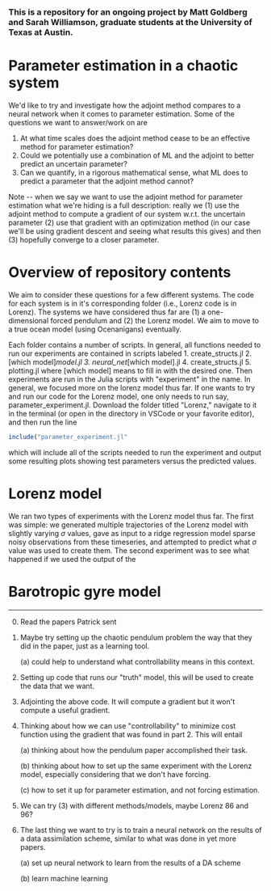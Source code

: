 ### This is a repository for an ongoing project by Matt Goldberg and Sarah Williamson, graduate students at the University of Texas at Austin. 

# Parameter estimation in a chaotic system 

We'd like to try and investigate how the adjoint method compares to a neural network when it comes to parameter estimation. Some of the questions we want to answer/work on are  

1. At what time scales does the adjoint method cease to be an effective method for parameter estimation? 
2. Could we potentially use a combination of ML and the adjoint to better predict an uncertain parameter?
3. Can we quantify, in a rigorous mathematical sense, what ML does to predict a parameter that the adjoint method cannot?

Note -- when we say we want to use the adjoint method for parameter estimation what we're hiding is a full description: really we (1) use the adjoint method to compute a gradient of our system w.r.t. the uncertain parameter (2) use that gradient with an optimization method (in our case we'll be using gradient descent and seeing what results this gives) and then (3) hopefully converge to a closer parameter. 

# Overview of repository contents

We aim to consider these questions for a few different systems. The code for each system is in it's corresponding folder (i.e., Lorenz code is in Lorenz). The systems we have considered thus far are (1) a one-dimensional forced pendulum and (2) the Lorenz model. We aim to move to a true ocean model (using Ocenanigans) eventually.

Each folder contains a number of scripts. In general, all functions needed to run our experiments are contained in scripts labeled 
    1. create_structs.jl
    2. [which model]_model.jl
    3. neural_net_[which model].jl
    4. create_structs.jl
    5. plotting.jl
where [which model] means to fill in with the desired one. Then experiments are run in the Julia scripts with "experiment" in the name. In general, we focused more on the lorenz model thus far. If one wants to try and run our code for the Lorenz model, one only needs to run say, parameter_experiment.jl. Download the folder titled "Lorenz," navigate to it in the terminal (or open in the directory in VSCode or your favorite editor), and then run the line 

```julia
include("parameter_experiment.jl"
```

which will include all of the scripts needed to run the experiment and output some resulting plots showing test parameters versus the predicted values. 

# Lorenz model 

We ran two types of experiments with the Lorenz model thus far. The first was simple: we generated multiple trajectories of the Lorenz model with slightly varying $\sigma$ values, gave as input to a ridge regression model sparse noisy observations from these timeseries, and attempted to predict what $\sigma$ value was used to create them. The second experiment was to see what happened if we used the output of the 

# Barotropic gyre model 

-----------------

00. Read the papers Patrick sent

0. Maybe try setting up the chaotic pendulum problem the way that they did in the paper, just as a learning tool. 

    (a) could help to understand what controllability means in this context. 

1. Setting up code that runs our "truth" model, this will be used to create the data that we want. 

2. Adjointing the above code. It will compute a gradient but it won't compute a useful gradient.

3. Thinking about how we can use "controllability" to minimize cost function using the gradient that was found in part 2. This will entail 

    (a) thinking about how the pendulum paper accomplished their task. 
        
    (b) thinking about how to set up the same experiment with the Lorenz model, especially considering that we don't have forcing. 
        
    (c) how to set it up for parameter estimation, and not forcing estimation. 
        
 4. We can try (3) with different methods/models, maybe Lorenz 86 and 96? 
 
 5. The last thing we want to try is to train a neural network on the results of a data assimilation scheme, similar to what was done in yet more papers.
 
    (a) set up neural network to learn from the results of a DA scheme 
    
    (b) learn machine learning
